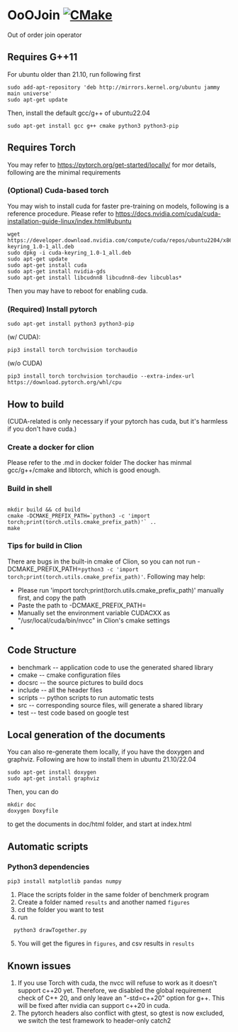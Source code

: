 # OoOJoin [![CMake](https://github.com/intellistream/ModernCPlusProjectTemplate/actions/workflows/cmake.yml/badge.svg?branch=main)](https://github.com/intellistream/ModernCPlusProjectTemplate/actions/workflows/cmake.yml)

Out of order join operator

## Requires G++11

For ubuntu older than 21.10, run following first

```shell
sudo add-apt-repository 'deb http://mirrors.kernel.org/ubuntu jammy main universe'
sudo apt-get update
```

Then, install the default gcc/g++ of ubuntu22.04

```shell
sudo apt-get install gcc g++ cmake python3 python3-pip
```

## Requires Torch

You may refer to https://pytorch.org/get-started/locally/ for mor details, following are the minimal requirements

### (Optional) Cuda-based torch

You may wish to install cuda for faster pre-training on models, following is a reference procedure. Please refer
to https://docs.nvidia.com/cuda/cuda-installation-guide-linux/index.html#ubuntu

```shell
wget https://developer.download.nvidia.com/compute/cuda/repos/ubuntu2204/x86_64/cuda-keyring_1.0-1_all.deb
sudo dpkg -i cuda-keyring_1.0-1_all.deb
sudo apt-get update
sudo apt-get install cuda
sudo apt-get install nvidia-gds
sudo apt-get install libcudnn8 libcudnn8-dev libcublas*
```

Then you may have to reboot for enabling cuda.

### (Required) Install pytorch

```shell
sudo apt-get install python3 python3-pip
```

(w/ CUDA):

```shell
pip3 install torch torchvision torchaudio
```

(w/o CUDA)

```shell
pip3 install torch torchvision torchaudio --extra-index-url https://download.pytorch.org/whl/cpu
```


## How to build
(CUDA-related is only necessary if your pytorch has cuda, but it's harmless if you don't have cuda.)
### Create a docker for clion

Please refer to the .md in docker folder
The docker has minmal gcc/g++/cmake and libtorch, which is good enough.

### Build in shell

```shell

mkdir build && cd build
cmake -DCMAKE_PREFIX_PATH=`python3 -c 'import torch;print(torch.utils.cmake_prefix_path)'` ..
make 
```
### Tips for build in Clion
There are bugs in the built-in cmake of Clion, so you can not run
-DCMAKE_PREFIX_PATH=`python3 -c 'import torch;print(torch.utils.cmake_prefix_path)'`.
Following may help:

- Please run 'import torch;print(torch.utils.cmake_prefix_path)' manually first, and copy the path
- Paste the path to -DCMAKE_PREFIX_PATH=
- Manually set the environment variable CUDACXX as "/usr/local/cuda/bin/nvcc" in Clion's cmake settings
- 
## Code Structure

- benchmark -- application code to use the generated shared library
- cmake -- cmake configuration files
- docsrc -- the source pictures to build docs
- include -- all the header files
- scripts -- python scripts to run automatic tests
- src -- corresponding source files, will generate a shared library
- test -- test code based on google test

## Local generation of the documents

You can also re-generate them locally, if you have the doxygen and graphviz. Following are how to install them in ubuntu
21.10/22.04

```shell
sudo apt-get install doxygen
sudo apt-get install graphviz
```

Then, you can do

```shell
mkdir doc
doxygen Doxyfile
```

to get the documents in doc/html folder, and start at index.html

## Automatic scripts

### Python3 dependencies

```shell
pip3 install matplotlib pandas numpy
```

1. Place the scripts folder in the same folder of benchmerk program
2. Create a folder named ``results`` and another named ``figures``
3. cd the folder you want to test
4. run

```shell
  python3 drawTogether.py
```

5. You will get the figures in ``figures``, and csv results in ``results``

## Known issues

1. If you use Torch with cuda, the nvcc will refuse to work as it doesn't support c++20 yet. Therefore, we disabled the
   global requirement check of C++ 20, and only leave an "-std=c++20" option for g++. This will be fixed after nvidia
   can support c++20 in cuda.
2. The pytorch headers also conflict with gtest, so gtest is now excluded, we switch the test framework to header-only
   catch2
